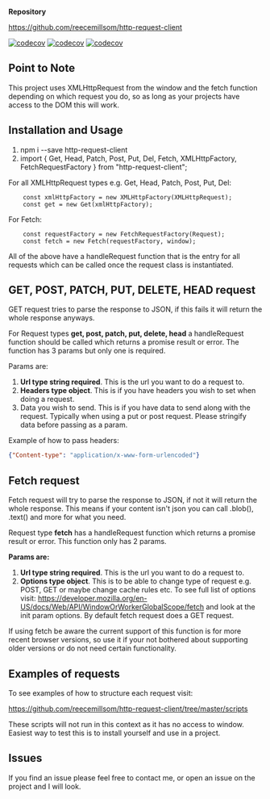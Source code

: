 **Repository**

<https://github.com/reecemillsom/http-request-client>

[![codecov](https://img.shields.io/travis/reecemillsom/http-request-client.svg)](https://codecov.io/gh/reecemillsom/http-request-client)
[![codecov](https://img.shields.io/codecov/c/github/reecemillsom/http-request-client.svg)](https://codecov.io/gh/reecemillsom/http-request-client)
[![codecov](https://img.shields.io/david/reecemillsom/http-request-client.svg)](https://codecov.io/gh/reecemillsom/http-request-client)
  


## Point to Note

This project uses XMLHttpRequest from the window and the fetch function depending on which request you do, so as long as your projects have access to the DOM this will work.

## Installation and Usage

1. npm i --save http-request-client
2. import { Get, Head, Patch, Post, Put, Del, Fetch, XMLHttpFactory, FetchRequestFactory } from "http-request-client";

For all XMLHttpRequest types e.g. Get, Head, Patch, Post, Put, Del:

```
    const xmlHttpFactory = new XMLHttpFactory(XMLHttpRequest);
    const get = new Get(xmlHttpFactory);
```

For Fetch:


```
    const requestFactory = new FetchRequestFactory(Request);
    const fetch = new Fetch(requestFactory, window);
```

All of the above have a handleRequest function that is the entry for all requests which can be called once the request class is instantiated.

## GET, POST, PATCH, PUT, DELETE, HEAD request

GET request tries to parse the response to JSON, if this fails it will return the whole response anyways.

For Request types **get, post, patch, put, delete, head** a handleRequest function should be called which returns a promise result or error. The function has 3 params but only one is required.

Params are:

1. **Url type string required**. This is the url you want to do a request to.
2. **Headers type object**. This is if you have headers you wish to set when doing a request.
3. Data you wish to send. This is if you have data to send along with the request. Typically when using a put or post request. Please stringify data before passing as a param.

Example of how to pass headers:

```json
{"Content-type": "application/x-www-form-urlencoded"}
```

## Fetch request

Fetch request will try to parse the response to JSON, if not it will return the whole response. This means if your content isn't json you can call .blob(), .text() and more for what you need.

Request type **fetch** has a handleRequest function which returns a promise result or error. This function only has 2 params.

**Params are:**

1. **Url type string required**. This is the url you want to do a request to.
2. **Options type object**. This is to be able to change type of request e.g. POST, GET or maybe change cache rules etc. To see full list of options visit: <https://developer.mozilla.org/en-US/docs/Web/API/WindowOrWorkerGlobalScope/fetch> and look at the init param options. By default fetch request does a GET request.

If using fetch be aware the current support of this function is for more recent browser versions, so use it if your not bothered about supporting older versions or do not need certain functionality.

## Examples of requests

To see examples of how to structure each request visit:

<https://github.com/reecemillsom/http-request-client/tree/master/scripts>

These scripts will not run in this context as it has no access to window. Easiest way to test this is to install yourself and use in a project.

## Issues

If you find an issue please feel free to contact me, or open an issue on the project and I will look.

